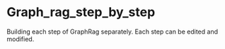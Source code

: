 # Graph_rag_step_by_step
Building each step of GraphRag separately. Each step can be edited and modified. 
